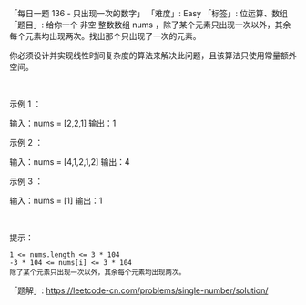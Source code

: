 「每日一题 136 - 只出现一次的数字」
「难度」: Easy
「标签」: 位运算、数组
「题目」: 给你一个 非空 整数数组 nums ，除了某个元素只出现一次以外，其余每个元素均出现两次。找出那个只出现了一次的元素。

你必须设计并实现线性时间复杂度的算法来解决此问题，且该算法只使用常量额外空间。



 

示例 1 ：

输入：nums = [2,2,1]
输出：1


示例 2 ：

输入：nums = [4,1,2,1,2]
输出：4


示例 3 ：

输入：nums = [1]
输出：1


 

提示：


	1 <= nums.length <= 3 * 104
	-3 * 104 <= nums[i] <= 3 * 104
	除了某个元素只出现一次以外，其余每个元素均出现两次。





「题解」: https://leetcode-cn.com/problems/single-number/solution/